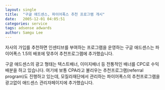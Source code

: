 ```yaml
---
layout: single
title:  "구글 애드센스, 파이어폭스 추천 프로그램 개시"
date:   2005-12-01 04:05:51
categories: service
tags: adsense adwards
author: Samgu Lee
---
```

자사의 가입를 추천하면 인센티브를 부여하는 프로그램을 운영하는 구글 애드센스는 파이어폭스 1.5의 배포에 맞추어 추천프로그램에 추가했습니다.

구글 애드센스의 광고 형태는 텍스트배너, 이미지배너 등 전통적인 배너를 CPC로 수익배분을 하고 있습니다. 여기에 보통 CPA라고 불리우는 추천프로그램(referral program)도 진행하고 있는데, 모질라재단에서 관리하는 파이어폭스의 추천프로그램을 광고없이 애드센스 관리자페이지에 추가했습니다.
